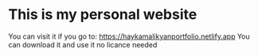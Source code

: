 # This is my personal website

You can visit it if you go to: https://haykamalikyanportfolio.netlify.app
You can download it and use it no licance needed
